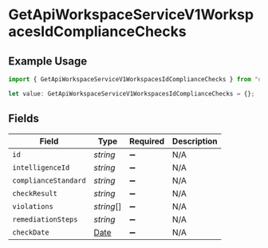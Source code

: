 # GetApiWorkspaceServiceV1WorkspacesIdComplianceChecks

## Example Usage

```typescript
import { GetApiWorkspaceServiceV1WorkspacesIdComplianceChecks } from "oppulence-backend-sdk/models/operations";

let value: GetApiWorkspaceServiceV1WorkspacesIdComplianceChecks = {};
```

## Fields

| Field                                                                                         | Type                                                                                          | Required                                                                                      | Description                                                                                   |
| --------------------------------------------------------------------------------------------- | --------------------------------------------------------------------------------------------- | --------------------------------------------------------------------------------------------- | --------------------------------------------------------------------------------------------- |
| `id`                                                                                          | *string*                                                                                      | :heavy_minus_sign:                                                                            | N/A                                                                                           |
| `intelligenceId`                                                                              | *string*                                                                                      | :heavy_minus_sign:                                                                            | N/A                                                                                           |
| `complianceStandard`                                                                          | *string*                                                                                      | :heavy_minus_sign:                                                                            | N/A                                                                                           |
| `checkResult`                                                                                 | *string*                                                                                      | :heavy_minus_sign:                                                                            | N/A                                                                                           |
| `violations`                                                                                  | *string*[]                                                                                    | :heavy_minus_sign:                                                                            | N/A                                                                                           |
| `remediationSteps`                                                                            | *string*                                                                                      | :heavy_minus_sign:                                                                            | N/A                                                                                           |
| `checkDate`                                                                                   | [Date](https://developer.mozilla.org/en-US/docs/Web/JavaScript/Reference/Global_Objects/Date) | :heavy_minus_sign:                                                                            | N/A                                                                                           |